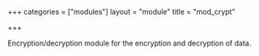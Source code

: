 +++
categories = ["modules"]
layout = "module"
title = "mod_crypt"

+++

Encryption/decryption module for the encryption and decryption of data.
